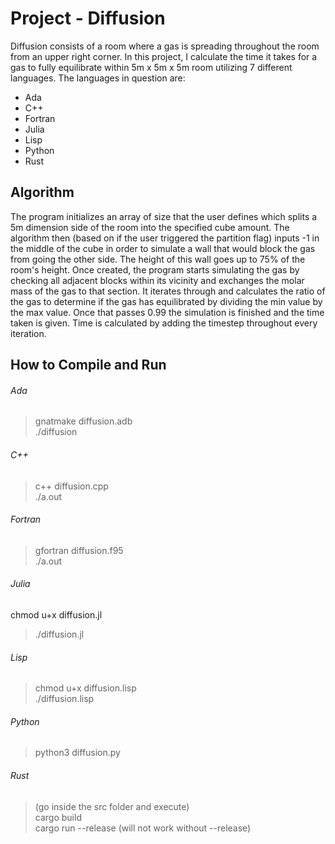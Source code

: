 # Project - Diffusion

Diffusion consists of a room where a gas is spreading throughout the room from an upper right corner. In this project, I calculate the time it takes for a gas to fully equilibrate within 5m x 5m x 5m room utilizing 7 different languages.
The languages in question are:

- Ada
- C++
- Fortran
- Julia
- Lisp
- Python
- Rust

## Algorithm

The program initializes an array of size that the user defines which splits a 5m dimension side of the room into the specified cube amount. The algorithm then (based on if the user triggered the partition flag) inputs -1 in the middle of the cube in order to simulate a wall that would block the gas from going the other side. The height of this wall goes up to 75% of the room's height. Once created, the program starts simulating the gas by checking all adjacent blocks within its vicinity and exchanges the molar mass of the gas to that section. It iterates through and calculates the ratio of the gas to determine if the gas has equilibrated by dividing the min value by the max value. Once that passes 0.99 the simulation is finished and the time taken is given. Time is calculated by adding the timestep throughout every iteration.

## How to Compile and Run

###### Ada
> gnatmake diffusion.adb  
> ./diffusion

###### C++
> c++ diffusion.cpp  
> ./a.out

###### Fortran
> gfortran diffusion.f95  
> ./a.out

###### Julia
chmod u+x diffusion.jl  
> ./diffusion.jl

###### Lisp
> chmod u+x diffusion.lisp  
> ./diffusion.lisp

###### Python
> python3 diffusion.py  

###### Rust
> (go inside the src folder and execute)  
> cargo build  
> cargo run --release (will not work without --release)

